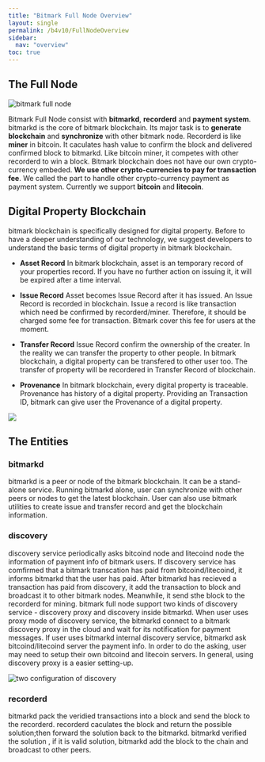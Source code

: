 ```yaml
---
title: "Bitmark Full Node Overview"
layout: single
permalink: /b4v10/FullNodeOverview
sidebar:
  nav: "overview"
toc: true
---
```

## The Full Node

![bitmark full node](https://i.imgur.com/TigGn2e.jpg)

Bitmark Full Node consist with **bitmarkd**, **recorderd** and **payment system**. bitmarkd is the core of bitmark blockchain. Its major task is to **generate blockchain** and **synchronize** with other bitmark node. Recorderd is like **miner** in bitcoin. It caculates hash value to confirm the block and delivered confirmed block to bitmarkd. Like bitcoin miner, it competes with other recorderd to win a block. Bitmark blockchain does not have our own crypto-currency embeded. **We use other crypto-currencies to pay for transaction fee**. We called the part to handle other crypto-currency payment as payment system. Currently we support **bitcoin** and **litecoin**.


## Digital Property Blockchain

bitmark blockchain is specifically designed for digital property. Before to have a deeper understanding of our technology, we suggest developers to understand the basic terms of digital property in bitmark blockchain.


+ **Asset Record**
In bitmark blockchain, asset is an temporary record of your properties record. If you have no further action on issuing it, it will be expired after a time interval.

+ **Issue Record**
Asset becomes Issue Record after it has issued. An Issue Record is recorded in blockchain. Issue a record is like transaction which need be confirmed by recorderd/miner. Therefore, it should be charged some fee for transaction. Bitmark cover this fee for users at the moment.

+ **Transfer Record**
Issue Record confirm the ownership of the creater. In the reality we can transfer the property to other people. In bitmark blockchain, a digital property can be transfered to other user too. The transfer of property will be recordered in Transfer Record of blockchain.

+ **Provenance**
In bitmark blockchain, every digital property is traceable. Provenance has history of a digital property. Providing an Transaction ID, bitmark can give user the Provenance of a digital property.

![](https://i.imgur.com/G6aFNSY.jpg)

## The Entities

### bitmarkd
bitmarkd is a peer or node of the bitmark blockchain. It can be a stand-alone service. Running bitmarkd alone, user can synchronize with other peers or nodes to get the latest blockchain. User can also use bitmark utilities to create issue and transfer record and get the blockchain information.

### discovery

discovery service periodically asks bitcoind node and litecoind node the information of payment info of bitmark users. If discovery service has comfirmed that a bitmark transcation has paid from bitcoind/litecoind, it informs bitmarkd that the user has paid. After bitmarkd has recieved a transaction has paid from discovery, it add the transaction to block and broadcast it to other bitmark nodes. Meanwhile, it send sthe block to the recorderd for mining.
bitmark full node support two kinds of discovery service - discovery proxy and discovery inside bitmarkd. When user uses proxy mode of discovery service, the bitmarkd connect to a bitmark discovery proxy in the cloud and wait for its notification for payment messages. If user uses bitmarkd internal discovery service, bitmarkd ask bitcoind/litecoind server the payment info. In order to do the asking, user may need to setup their own bitcoind and litecoin servers. In general, using discovery proxy is a easier setting-up.

![two configuration of discovery](https://i.imgur.com/Vfy7yW4.jpg)

### recorderd

bitmarkd pack the veridied transactions into a block and send the block to the recorderd. recorderd caculates the block and return the possible solution;then forward the solution back to the bitmarkd. bitmarkd verified the solution , if it is valid solution, bitmarkd add the block to the chain and broadcast to other peers.
